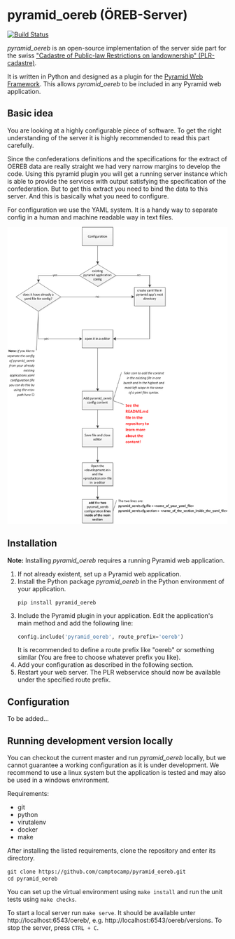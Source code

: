 pyramid_oereb (ÖREB-Server)
===========================
[![Build Status](https://travis-ci.com/camptocamp/pyramid_oereb.svg?token=oTUZsPVUPe1BYV5bzANE&branch=master)](https://travis-ci.com/camptocamp/pyramid_oereb)

_pyramid_oereb_ is an open-source implementation of the server side part for the swiss ["Cadastre of Public-law Restrictions on landownership" (PLR-cadastre)](https://www.cadastre.ch/en/oereb.html).

It is written in Python and designed as a plugin for the [Pyramid Web Framework](http://docs.pylonsproject.org/projects/pyramid/en/latest/). This allows _pyramid_oereb_ to be included in any Pyramid web application.


Basic idea
----------

You are looking at a highly configurable piece of software. To get the right understanding of the server it 
is highly recommended to read this part carefully.

Since the confederations definitions and the specifications for the extract of OEREB data are really straight 
 we had very narrow margins to develop the code. Using this pyramid plugin you will get a running server 
 instance which is able to provide the services with output satisfying the specification of the confederation.
 But to get this extract you need to bind the data to this server. And this is basically what you need to 
 configure.

For configuration we use the YAML system. It is a handy way to separate config in a human and machine 
readable way in text files. 

![Screenshot](doc/images/configuration_workflow.png)


Installation
------------

**Note:** Installing _pyramid_oereb_ requires a running Pyramid web application.

1.  If not already existent, set up a Pyramid web application.
2.  Install the Python package _pyramid_oereb_ in the Python environment of your application.
    ```
    pip install pyramid_oereb
    ```
3.  Include the Pyramid plugin in your application. Edit the application's main method and add the following line:
    ```python
    config.include('pyramid_oereb', route_prefix='oereb')
    ```
    It is recommended to define a route prefix like "oereb" or something similar (You are free to choose 
    whatever prefix you like).
4.  Add your configuration as described in the following section.
5.  Restart your web server. The PLR webservice should now be available under the specified route prefix.


Configuration
-------------

To be added...


Running development version locally
-----------------------------------

You can checkout the current master and run _pyramid_oereb_ locally, but we cannot guarantee a working configuration as it is under development. We recommend to use a linux system but the application is tested and may also be used in a windows environment.

Requirements:
-   git
-   python
-   virutalenv
-   docker
-   make

After installing the listed requirements, clone the repository and enter its directory.
```
git clone https://github.com/camptocamp/pyramid_oereb.git
cd pyramid_oereb
```

You can set up the virtual environment using `make install` and run the unit tests using `make checks`.

To start a local server run `make serve`. It should be available unter http://localhost:6543/oereb/, e.g. http://localhost:6543/oereb/versions. To stop the server, press `CTRL + C`.
